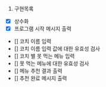 1. 구현목록

- [x] 상수화
- [x] 프로그램 시작 메시지 출력
- [] 코치 이름 입력
- [] 코치 이름 입력 값에 대한 유효성 검사
- [] 코치 별 못 먹는 메뉴 입력
- [] 못 먹는 메뉴에 대한 유효성 검사
- [] 메뉴 추천 결과 출력
- [] 추천 완료 메시지 출력
